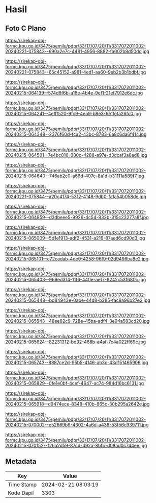# Hasil

## Foto C Plano

https://sirekap-obj-formc.kpu.go.id/3475/pemilu/pdpr/33/17/07/20/11/3317072011002-20240221-075843--690a2e7c-4481-4956-8882-fa002b9d50dc.jpg

https://sirekap-obj-formc.kpu.go.id/3475/pemilu/pdpr/33/17/07/20/11/3317072011002-20240221-075843--65c45152-a981-4ed1-aa60-9eb2b3b1bdbf.jpg

https://sirekap-obj-formc.kpu.go.id/3475/pemilu/pdpr/33/17/07/20/11/3317072011002-20240215-064139--574d6f6b-a16e-4b4e-9ef1-21ef7912e6dc.jpg

https://sirekap-obj-formc.kpu.go.id/3475/pemilu/pdpr/33/17/07/20/11/3317072011002-20240215-064241--4efff520-9fc9-4ea9-b8e3-6e1fefa26fc0.jpg

https://sirekap-obj-formc.kpu.go.id/3475/pemilu/pdpr/33/17/07/20/11/3317072011002-20240215-064348--2376f60d-fca2-43bc-8783-6a8c6da6f414.jpg

https://sirekap-obj-formc.kpu.go.id/3475/pemilu/pdpr/33/17/07/20/11/3317072011002-20240215-064501--7e4bc816-080c-4288-a97e-d3dcaf3a8ad8.jpg

https://sirekap-obj-formc.kpu.go.id/3475/pemilu/pdpr/33/17/07/20/11/3317072011002-20240215-064640--746ab2c0-a66d-407c-8a1d-b31111a589f7.jpg

https://sirekap-obj-formc.kpu.go.id/3475/pemilu/pdpr/33/17/07/20/11/3317072011002-20240221-075844--a20c4174-5312-4148-9db0-fa1a54b058de.jpg

https://sirekap-obj-formc.kpu.go.id/3475/pemilu/pdpr/33/17/07/20/11/3317072011002-20240215-064859--d3dbeee5-9926-4c54-933b-315c23277a8f.jpg

https://sirekap-obj-formc.kpu.go.id/3475/pemilu/pdpr/33/17/07/20/11/3317072011002-20240215-065009--5d1e1913-adf2-4531-a216-87aed6cd90d3.jpg

https://sirekap-obj-formc.kpu.go.id/3475/pemilu/pdpr/33/17/07/20/11/3317072011002-20240215-065101--c72cadab-4de9-4258-96f9-02d9496ba8e2.jpg

https://sirekap-obj-formc.kpu.go.id/3475/pemilu/pdpr/33/17/07/20/11/3317072011002-20240215-065403--969ed314-11f6-440e-ae17-9242c53f680c.jpg

https://sirekap-obj-formc.kpu.go.id/3475/pemilu/pdpr/33/17/07/20/11/3317072011002-20240215-065448--bd84943e-0abe-44d8-b385-fac9a96b27e2.jpg

https://sirekap-obj-formc.kpu.go.id/3475/pemilu/pdpr/33/17/07/20/11/3317072011002-20240215-065543--48ee82c9-728e-45ba-adf4-3e94a583cd20.jpg

https://sirekap-obj-formc.kpu.go.id/3475/pemilu/pdpr/33/17/07/20/11/3317072011002-20240215-065624--82231312-bd32-468b-a4af-7c4a022ff69c.jpg

https://sirekap-obj-formc.kpu.go.id/3475/pemilu/pdpr/33/17/07/20/11/3317072011002-20240215-065743--8887ce2d-95b5-4146-ab3c-43d151465906.jpg

https://sirekap-obj-formc.kpu.go.id/3475/pemilu/pdpr/33/17/07/20/11/3317072011002-20240215-065829--0fe1e0bf-4cef-4647-ac74-984d16bc6131.jpg

https://sirekap-obj-formc.kpu.go.id/3475/pemilu/pdpr/33/17/07/20/11/3317072011002-20240215-065918--d9474ece-8348-410b-865c-30b295a2642e.jpg

https://sirekap-obj-formc.kpu.go.id/3475/pemilu/pdpr/33/17/07/20/11/3317072011002-20240215-070002--e52669b9-4302-4a6d-a436-53f56c939711.jpg

https://sirekap-obj-formc.kpu.go.id/3475/pemilu/pdpr/33/17/07/20/11/3317072011002-20240215-070152--f26a2d59-87cd-492a-8bfb-d08ad0c744ee.jpg


## Metadata

| Key        | Value               |
| ---------- | ------------------- |
| Time Stamp | 2024-02-21 08:03:19 |
| Kode Dapil | 3303                |



